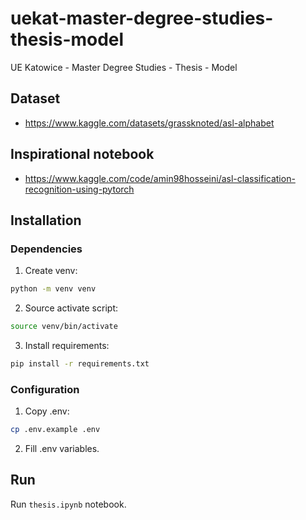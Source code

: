 # uekat-master-degree-studies-thesis-model

UE Katowice - Master Degree Studies - Thesis - Model

## Dataset

- https://www.kaggle.com/datasets/grassknoted/asl-alphabet

## Inspirational notebook

- https://www.kaggle.com/code/amin98hosseini/asl-classification-recognition-using-pytorch

## Installation

### Dependencies

1. Create venv:

```sh
python -m venv venv
```

2. Source activate script:

```sh
source venv/bin/activate
```

3. Install requirements:

```sh
pip install -r requirements.txt
```

### Configuration

1. Copy .env:

```sh
cp .env.example .env
```

2. Fill .env variables.

## Run

Run `thesis.ipynb` notebook.
